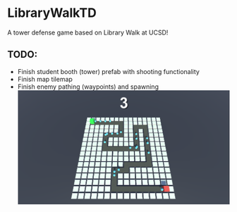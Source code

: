 # LibraryWalkTD
A tower defense game based on Library Walk at UCSD!

## TODO:
- Finish student booth (tower) prefab with shooting functionality
- Finish map tilemap
- Finish enemy pathing (waypoints) and spawning
![waypoint example](https://github.com/justbrentvanzant/LibraryWalkTD/blob/master/progress%20images/01-27_enemyPath.png)
